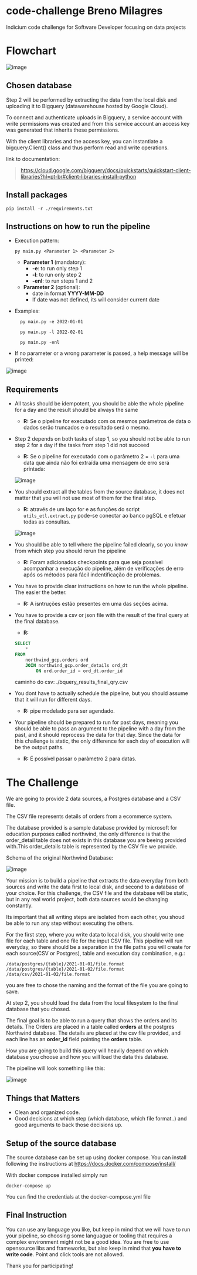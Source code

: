 # code-challenge Breno Milagres
Indicium code challenge for Software Developer focusing on data projects

# Flowchart
![image](img/fluxo_pipe_indicium.png)
## Chosen database 

Step 2 will be performed by extracting the data from the local disk and uploading it to Bigquery (datawarehouse hosted by Google Cloud). 


To connect and authenticate uploads in Bigquery, a service account with write permissions was created and from this service account an access key was generated that inherits these permissions.


With the client libraries and the access key, you can instantiate a bigquery.Client() class and thus perform read and write operations.

link to documentation:
> https://cloud.google.com/bigquery/docs/quickstarts/quickstart-client-libraries?hl=pt-br#client-libraries-install-python

## Install packages 
```
pip install -r ./requirements.txt
```

## Instructions on how to run the  pipeline
- Execution pattern: 
    
    ```
    py main.py <Parameter 1> <Parameter 2>
    ```
    - **Parameter 1** (mandatory):
        - **-e**: to run only step 1 
        - **-l**: to run only step 2 
        - **-enl**: to run steps 1 and 2
    - **Parameter 2** (optional):
        - date in format **YYYY-MM-DD**
        - If date was not defined, its will consider current date

- Examples: 

        py main.py -e 2022-01-01 

        py main.py -l 2022-02-01

        py main.py -enl

- If no parameter or a wrong parameter is passed, a help message will be printed:

![image](img/erro_parametros.png)

## Requirements

- All tasks should be idempotent, you should be able the whole pipeline for a day and the result should be always the same
    - **R:** Se o pipeline for executado com os mesmos parâmetros de data o dados serão truncados e o resultado será  o mesmo.
- Step 2 depends on both tasks of step 1, so you should not be able to run step 2 for a day if the tasks from step 1 did not succeed
    - **R:** Se o pipeline for executado com o parâmetro 2 = `-l` para uma data que ainda não foi extraída uma mensagem de erro será printada:
    
    ![image](img/erro_para_data_nao_extraida.png)
- You should extract all the tables from the source database, it does not matter that you will not use most of them for the final step.
    - **R:** através de um laço for e as funções do script `utils_etl.extract.py` pode-se conectar ao banco pgSQL e efetuar todas as consultas.

    ![image](img/todas_tabelas_extraidas.png)
- You should be able to tell where the pipeline failed clearly, so you know from which step you should rerun the pipeline
    - **R:** Foram adicionados checkpoints para que seja possível acompanhar a execução do pipeline, além de verificações de erro após os métodos para fácil indentificação de problemas.
- You have to provide clear instructions on how to run the whole pipeline. The easier the better.
    - **R:** A isntruções estão presentes em uma das seções acima.
- You have to provide a csv or json file with the result of the final query at the final database.
    - **R:**
    ```sql
    SELECT 
        * 
    FROM 
        northwind_gcp.orders ord
        JOIN northwind_gcp.order_details ord_dt 
            ON ord.order_id = ord_dt.order_id
    ```
    caminho do csv: ./bquery_results_final_qry.csv
- You dont have to actually schedule the pipeline, but you should assume that it will run for different days.
    - **R:** pipe modelado para ser agendado.
- Your pipeline should be prepared to run for past days, meaning you should be able to pass an argument to the pipeline with a day from the past, and it should reprocess the data for that day. Since the data for this challenge is static, the only difference for each day of execution will be the output paths.
    - **R:** É possível passar o parâmetro 2 para datas.
    
# The Challenge

We are going to provide 2 data sources, a Postgres database and a CSV file.

The CSV file represents details of orders from a ecommerce system.

The database provided is a sample database provided by microsoft for education purposes called northwind, the only difference is that the order_detail table does not exists in this database you are beeing provided with.This order_details table is represented by the CSV file we provide.

Schema of the original Northwind Database: 

![image](https://user-images.githubusercontent.com/49417424/105997621-9666b980-608a-11eb-86fd-db6b44ece02a.png)

Your mission is to build a pipeline that extracts the data everyday from both sources and write the data first to local disk, and second to a database of your choice. For this challenge, the CSV file and the database will be static, but in any real world project, both data sources would be changing constantly.


Its important that all writing steps are isolated from each other, you shoud be able to run any step without executing the others.

For the first step, where you write data to local disk, you should write one file for each table and one file for the input CSV file. This pipeline will run everyday, so there should be a separation in the file paths you will create for each source(CSV or Postgres), table and execution day combination, e.g.:

```
/data/postgres/{table}/2021-01-01/file.format
/data/postgres/{table}/2021-01-02/file.format
/data/csv/2021-01-02/file.format
```

you are free to chose the naming and the format of the file you are going to save.

At step 2, you should load the data from the local filesystem to the final database that you chosed. 

The final goal is to be able to run a query that shows the orders and its details. The Orders are placed in a table called **orders** at the postgres Northwind database. The details are placed at the csv file provided, and each line has an **order_id** field pointing the **orders** table.

How you are going to build this query will heavily depend on which database you choose and how you will load the data this database.

The pipeline will look something like this:

![image](https://user-images.githubusercontent.com/49417424/105993225-e2aefb00-6084-11eb-96af-3ec3716b151a.png)

## Things that Matters

- Clean and organized code.
- Good decisions at which step (which database, which file format..) and good arguments to back those decisions up.

## Setup of the source database

The source database can be set up using docker compose.
You can install following the instructions at 
https://docs.docker.com/compose/install/

With docker compose installed simply run

```
docker-compose up
```

You can find the credentials at the docker-compose.yml file

## Final Instruction

You can use any language you like, but keep in mind that we will have to run your pipeline, so choosing some languague or tooling that requires a complex environment might not be a good idea.
You are free to use opensource libs and frameworks, but also keep in mind that **you have to write code**. Point and click tools are not allowed.

Thank you for participating!

